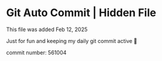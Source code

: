 # Git Auto Commit | Hidden File

This file was added Feb 12, 2025

Just for fun and keeping my daily git commit active 🤪

commit number: 561004
